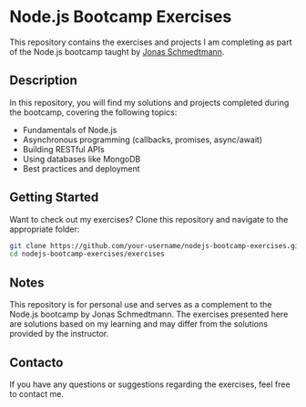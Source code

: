 # Node.js Bootcamp Exercises

This repository contains the exercises and projects I am completing as part of the Node.js bootcamp taught by [Jonas Schmedtmann](https://github.com/jonasschmedtmann).

## Description

In this repository, you will find my solutions and projects completed during the bootcamp, covering the following topics:

- Fundamentals of Node.js
- Asynchronous programming (callbacks, promises, async/await)
- Building RESTful APIs
- Using databases like MongoDB
- Best practices and deployment

## Getting Started

Want to check out my exercises? Clone this repository and navigate to the appropriate folder:

```bash
git clone https://github.com/your-username/nodejs-bootcamp-exercises.git
cd nodejs-bootcamp-exercises/exercises
```

## Notes

This repository is for personal use and serves as a complement to the Node.js bootcamp by Jonas Schmedtmann. The exercises presented here are solutions based on my learning and may differ from the solutions provided by the instructor.

## Contacto

If you have any questions or suggestions regarding the exercises, feel free to contact me.
